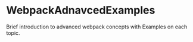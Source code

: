 # WebpackAdnavcedExamples
Brief introduction to advanced webpack concepts with Examples on each topic.
